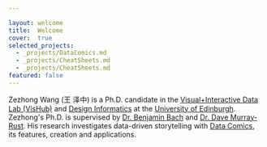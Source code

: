 ```yaml
---

layout: welcome
title:  Welcome
cover:  true
selected_projects:
  - _projects/DataComics.md
  - _projects/CheatSheets.md
  - _projects/CheatSheets.md
featured: false
---
```



Zezhong Wang (王 泽中) is a Ph.D. candidate in the [Visual+Interactive Data Lab (VisHub)](https://visualinteractivedata.github.io/bach.html) and [Design Informatics](https://www.designinformatics.org/) at the [University of Edinburgh](https://www.ed.ac.uk/). Zezhong's Ph.D. is supervised by [Dr. Benjamin Bach](https://visualinteractivedata.github.io/bach.html) and [Dr. Dave Murray-Rust](http://dave.murray-rust.org/). His research investigates data-driven storytelling with [Data Comics](https://datacomics.github.io/), its features, creation and applications.

<!--projects-->

<!-- ---
layout: page
title: 
sitemap: false

--- -->
